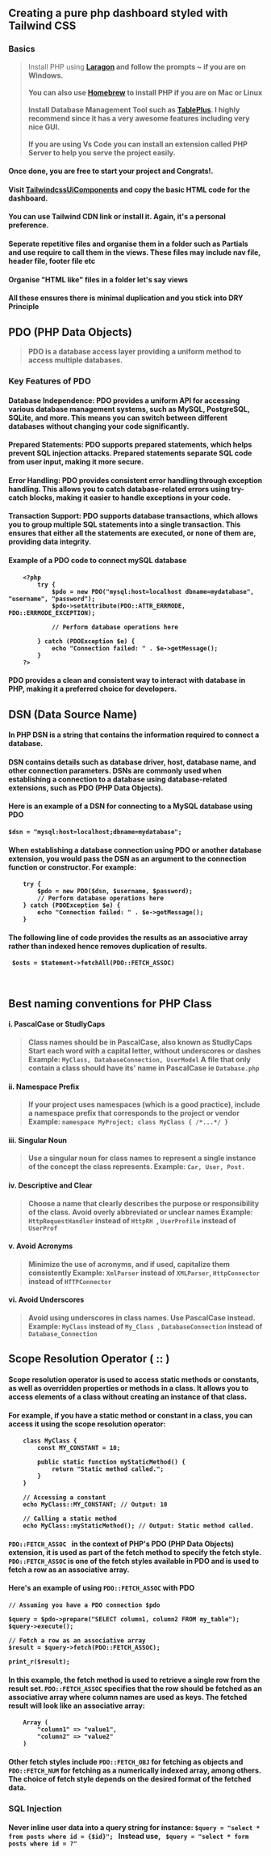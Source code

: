 ## Creating a pure php dashboard styled with Tailwind CSS

### Basics
>Install PHP using [<b>Laragon<b>](https://laragon.org/download/) and follow the prompts ~ if you are on Windows. <br><br>
>You can also use [<b>Homebrew</b>](https://brew.sh/) to install PHP if you are on Mac or Linux <br><br>
>Install Database Management Tool such as [<b>TablePlus</b>](https://tableplus.com/). I highly recommend since it has a very awesome features including very nice GUI.<br><br>
>If you are using <b>Vs Code</b> you can install an extension called <b> PHP Server</b> to help you serve the project easily.

#### Once done, you are free to start your project and <b>Congrats!</b>.

#### Visit [<b>TailwindcssUiComponents</b>](https://tailwindui.com/components/application-ui/application-shells/stacked) and copy the basic HTML code for the dashboard. 
#### You can use Tailwind CDN link or install it. Again, it's a personal preference.

#### Seperate repetitive files and organise them in a folder such as <b>Partials<b> and use require to call them in the views. These files may include nav file, header file, footer file etc
#### Organise "HTML like" files in a folder let's say <b>views</b>
#### All these ensures there is minimal duplication and you stick into <b>DRY Principle</b>

## PDO (PHP Data Objects)
> <b>PDO</b> is a database access layer providing a uniform method to access multiple databases. 
### Key Features of PDO
#### <b>Database Independence:</b> PDO provides a uniform API for accessing various database management systems, such as MySQL, PostgreSQL, SQLite, and more. This means you can switch between different databases without changing your code significantly.<br>
#### <b>Prepared Statements:</b> PDO supports prepared statements, which helps prevent SQL injection attacks. Prepared statements separate SQL code from user input, making it more secure.<br>
#### <b>Error Handling:</b> PDO provides consistent error handling through exception handling. This allows you to catch database-related errors using try-catch blocks, making it easier to handle exceptions in your code.<br>
#### <b>Transaction Support: </b>PDO supports database transactions, which allows you to group multiple SQL statements into a single transaction. This ensures that either all the statements are executed, or none of them are, providing data integrity.

#### Example of a PDO code to connect mySQL database

        <?php
            try {
                $pdo = new PDO("mysql:host=localhost dbname=mydatabase", "username", "password");
                $pdo->setAttribute(PDO::ATTR_ERRMODE, PDO::ERRMODE_EXCEPTION);

                // Perform database operations here

            } catch (PDOException $e) {
                echo "Connection failed: " . $e->getMessage();
            }
        ?>
#### PDO provides a clean and consistent way to interact with database in PHP, making it a preferred choice for developers.

## DSN (Data Source Name)
#### In PHP DSN is a string that contains the information required to connect a database. <br>

#### DSN contains details such as database driver, host, database name, and other connection parameters. DSNs are commonly used when establishing a connection to a database using database-related extensions, such as PDO (PHP Data Objects).

#### Here is an example of a DSN for connecting to a MySQL database using PDO

``` $dsn = "mysql:host=localhost;dbname=mydatabase"; ```

#### When establishing a database connection using PDO or another database extension, you would pass the DSN as an argument to the connection function or constructor. For example:

        try {
            $pdo = new PDO($dsn, $username, $password);
            // Perform database operations here
        } catch (PDOException $e) {
            echo "Connection failed: " . $e->getMessage();
        }
#### The following line of code provides the results as an associative array rather than indexed hence removes duplication of results.

``` $osts = $tatement->fetchAll(PDO::FETCH_ASSOC)```

<br>

## Best naming conventions for PHP Class
#### i. PascalCase or StudlyCaps 
>Class names should be in PascalCase, also known as StudlyCaps
>Start each word with a capital letter, without underscores or dashes
>Example: ``` MyClass, DatabaseConnection, UserModel ```
>A file that only contain a class should have its' name in PascalCase ie ``` Database.php ```
#### ii. Namespace Prefix
>If your project uses namespaces (which is a good practice), include a namespace prefix that corresponds to the project or vendor
> Example: ```namespace MyProject; class MyClass { /*...*/ } ```

#### iii. Singular Noun
>Use a singular noun for class names to represent a single instance of the concept the class represents.
>Example: ``` Car, User, Post. ```

#### iv. Descriptive and Clear
>Choose a name that clearly describes the purpose or responsibility of the class.
>Avoid overly abbreviated or unclear names
>Example: ``` HttpRequestHandler ``` instead of ```HttpRH ```,  ``` UserProfile ``` instead of ``` UserProf  ```

#### v. Avoid Acronyms
>Minimize the use of acronyms, and if used, capitalize them consistently
>Example: ``` XmlParser ``` instead of ``` XMLParser ```, ``` HttpConnector ``` instead of ``` HTTPConnector ```

#### vi. Avoid Underscores
>Avoid using underscores in class names. Use PascalCase instead.
>Example: ```MyClass``` instead of ```My_Class ```, ```DatabaseConnection``` instead of ```Database_Connection```

## Scope Resolution Operator ( :: )
#### Scope resolution operator is used to access static methods or constants, as well as overridden properties or methods in a class. It allows you to access elements of a class without creating an instance of that class.

#### For example, if you have a static method or constant in a class, you can access it using the scope resolution operator:

        class MyClass {
            const MY_CONSTANT = 10;

            public static function myStaticMethod() {
                return "Static method called.";
            }
        }

        // Accessing a constant
        echo MyClass::MY_CONSTANT; // Output: 10

        // Calling a static method
        echo MyClass::myStaticMethod(); // Output: Static method called.

####  ```PDO::FETCH_ASSOC ``` in the context of PHP's PDO (PHP Data Objects) extension, it is used as part of the fetch method to specify the fetch style. ``` PDO::FETCH_ASSOC ``` is one of the fetch styles available in PDO and is used to fetch a row as an associative array.

#### Here's an example of using ``` PDO::FETCH_ASSOC ``` with PDO

    // Assuming you have a PDO connection $pdo

    $query = $pdo->prepare("SELECT column1, column2 FROM my_table");
    $query->execute();

    // Fetch a row as an associative array
    $result = $query->fetch(PDO::FETCH_ASSOC);

    print_r($result);

#### In this example, the fetch method is used to retrieve a single row from the result set. ``` PDO::FETCH_ASSOC ``` specifies that the row should be fetched as an associative array where column names are used as keys. The fetched result will look like an associative array:

        Array (
            "column1" => "value1",
            "column2" => "value2"
        )
#### Other fetch styles include ``` PDO::FETCH_OBJ ``` for fetching as objects and ``` PDO::FETCH_NUM ``` for fetching as a numerically indexed array, among others. The choice of fetch style depends on the desired format of the fetched data.

### SQL Injection

#### Never inline user data into a query string for instance: ```$query = "select * from posts where id = {$id}"; ``` Instead use, ``` $query = "select * form posts where id = ?"``` 









